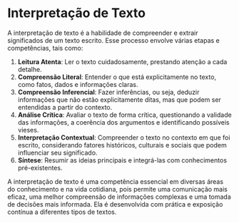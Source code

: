 # Interpretação de Texto
A interpretação de texto é a habilidade de compreender e extrair significados de um texto escrito. Esse processo envolve várias etapas e competências, tais como:

1. **Leitura Atenta**: Ler o texto cuidadosamente, prestando atenção a cada detalhe.
2. **Compreensão Literal**: Entender o que está explicitamente no texto, como fatos, dados e informações claras.
3. **Compreensão Inferencial**: Fazer inferências, ou seja, deduzir informações que não estão explicitamente ditas, mas que podem ser entendidas a partir do contexto.
4. **Análise Crítica**: Avaliar o texto de forma crítica, questionando a validade das informações, a coerência dos argumentos e identificando possíveis vieses.
5. **Interpretação Contextual**: Compreender o texto no contexto em que foi escrito, considerando fatores históricos, culturais e sociais que podem influenciar seu significado.
6. **Síntese**: Resumir as ideias principais e integrá-las com conhecimentos pré-existentes.

A interpretação de texto é uma competência essencial em diversas áreas do conhecimento e na vida cotidiana, pois permite uma comunicação mais eficaz, uma melhor compreensão de informações complexas e uma tomada de decisões mais informada. Ela é desenvolvida com prática e exposição contínua a diferentes tipos de textos.